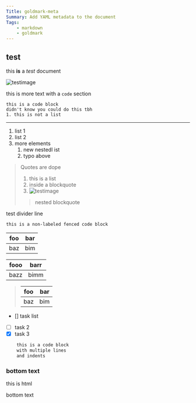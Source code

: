 ```yaml
---
Title: goldmark-meta
Summary: Add YAML metadata to the document
Tags:
    - markdown
    - goldmark
---
```


## test

this **is** a *test* document

![testimage](https://cdn.pixabay.com/photo/2015/04/23/22/00/tree-736885__480.jpg)

this is more text with a `code` section

    this is a code block
    didn't know you could do this tbh
    1. this is not a list

-------

1. list 1
2. list 2
3. more elements
    1. new nestedl ist
    2. typo above

> Quotes
> are
> dope
>
> 1. this is a list
> 2. inside a blockquote
> 3. ![testimage](https://cdn.pixabay.com/photo/2015/04/23/22/00/tree-736885__480.jpg)
>
> > nested blockquote

test divider line

```
this is a non-labeled fenced code block
```

| foo | bar |
| --- | --- |
| baz | bim |

| fooo | barr |
| ---- | ---- |
| bazz | bimm |

> | foo | bar |
> | --- | --- |
> | baz | bim |

- [] task list
- [ ] task 2
- [x] task 3

```go
    this is a code block
    with multiple lines
    and indents
```

### bottom text

<p>this is html</p>

bottom text
